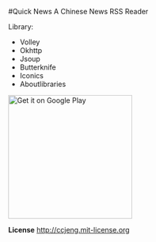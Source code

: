 #Quick News
A Chinese News RSS Reader

Library:
* Volley
* Okhttp
* Jsoup
* Butterknife
* Iconics
* Aboutlibraries

<a href="https://play.google.com/store/apps/details?id=com.ccjeng.news&utm_source=global_co&utm_medium=prtnr&utm_content=Mar2515&utm_campaign=PartBadge&pcampaignid=MKT-Other-global-all-co-prtnr-py-PartBadge-Mar2515-1"><img alt="Get it on Google Play" src="https://play.google.com/intl/en_us/badges/images/generic/en-play-badge.png" width="250" /></a>

**License**
http://ccjeng.mit-license.org

